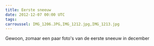 ```yaml
---
title: Eerste sneeuw
date: 2012-12-07 00:00 UTC
tags: 
carroussel: IMG_1206.JPG,IMG_1212.jpg,IMG_1213.jpg
---
```

Gewoon, zomaar een paar foto's van de eerste sneeuw in december

